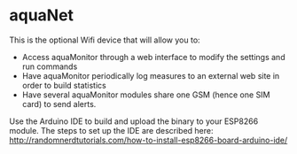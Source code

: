 # aquaNet

This is the optional Wifi device that will allow you to:
* Access aquaMonitor through a web interface to modify the settings and run commands
* Have aquaMonitor periodically log measures to an external web site in order to build statistics
* Have several aquaMonitor modules share one GSM (hence one SIM card) to send alerts.

Use the Arduino IDE to build and upload the binary to your ESP8266 module.
The steps to set up the IDE are described here: http://randomnerdtutorials.com/how-to-install-esp8266-board-arduino-ide/

